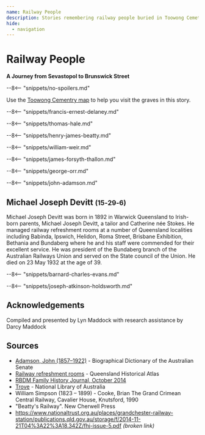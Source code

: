 ```yaml
---
name: Railway People
description: Stories remembering railway people buried in Toowong Cemetery
hide:
  - navigation
---
```


# Railway People 

**A Journey from Sevastopol to Brunswick Street**

--8<-- "snippets/no-spoilers.md"


Use the [Toowong Cementry map](../index.md#toowong-cemetery-map) to help you visit the graves in this story.


<!-- 
???+ directions "Directions" 

    Starting point
    Walking directions to first headstone... is the grave of...
    
    ![](../assets/404.png){ width="15%" }
-->

--8<-- "snippets/francis-ernest-delaney.md"

<!-- 
??? directions "Directions" 
    
    Walking directions to next headstone... is the grave of...
    
    ![](../assets/404.png){ width="15%" }
-->

--8<-- "snippets/thomas-hale.md"

--8<-- "snippets/henry-james-beatty.md"

--8<-- "snippets/william-weir.md"

--8<-- "snippets/james-forsyth-thallon.md"

--8<-- "snippets/george-orr.md"

--8<-- "snippets/john-adamson.md"

## Michael Joseph Devitt <small>(15‑29‑6)</small>

Michael Joseph Devitt was born in 1892 in Warwick Queensland to Irish-born parents, Michael Joseph Devitt, a tailor and Catherine née Stokes. He managed railway refreshment rooms at a number of Queensland localities including Babinda, Ipswich, Helidon, Roma Street, Brisbane Exhibition, Bethania and Bundaberg where he and his staff were commended for their excellent service. He was president of the Bundaberg branch of the Australian Railways Union and served on the State council of the Union. He died on 23 May 1932 at the age of 39.

--8<-- "snippets/barnard-charles-evans.md"

--8<-- "snippets/joseph-atkinson-holdsworth.md"

## Acknowledgements

Compiled and presented by Lyn Maddock with research assistance by Darcy Maddock

## Sources

- [Adamson, John (1857–1922)](https://biography.senate.gov.au/john-adamson/) - Biographical Dictionary of the Australian Senate
- [Railway refreshment rooms](https://www.qhatlas.com.au/railway-refreshment-rooms) - Queensland Historical Atlas
- [RBDM Family History Journal, October 2014](https://www.publications.qld.gov.au/dataset/rbdm-qld-family-history-bulletin/resource/24d556f1-4252-4952-a782-e27e45005139)
- [Trove](https://trove.nla.gov.au) - National Library of Australia
- William Simpson (1823 – 1899) - Cooke, Brian The Grand Crimean Central Railway, Cavalier House, Knutsford, 1990
- "Beatty's Railway". New Cherwell Press 
- https://www.nationaltrust.org.au/places/grandchester-railway-station/publications.qld.gov.au/storage/f/2014-11-21T04%3A22%3A18.342Z/fhj-issue-5.pdf *(broken link)*

<!--
<div class="noprint" markdown="1">

## Brochure

**[Download this walk](../assets/guides/railway.pdf)** - designed to be printed and folded in half to make an A5 brochure.

</div>
-->
